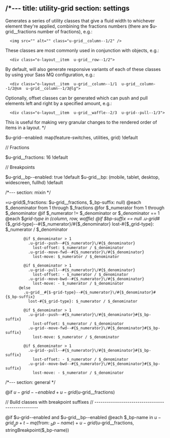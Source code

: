 /*---
title: utility-grid
section: settings
---
Generates a series of utility classes that give a fluid width to whichever element they're applied, combining the fractions numbers (there are $u-grid__fractions number of fractions), e.g.:

```example:html
  <img src="" alt="" class="u-grid__column--1/2" />
```

These classes are most commonly used in conjunction with objects, e.g.:

```obj combinatoric example:html
  <div class="o-layout__item  u-grid__row--1/2">
```

By default, will also generate responsive variants of each of these classes by using your Sass MQ configuration, e.g.:

```obj combinatori example with breakpoints:html
  <div class="o-layout__item  u-grid__column--1/1  u-grid__column--1/2@sm  u-grid__column--1/3@lg">
```

Optionally, offset classes can br generated which can push and pull elements left and right by a specified amount, e.g.:

```move helpers:html
  <div class="o-layout__item  u-grid__waffle--2/3  u-grid--pull--1/3">
```

This is useful for making very granular changes to the rendered order of items in a layout.
*/

$u-grid--enabled: map(feature-switches, utilities, grid) !default

// Fractions

$u-grid__fractions: 16 !default

// Breakpoints

$u-grid__bp--enabled: true !default
$u-grid__bp: (mobile, tablet, desktop, widescreen, fullhd) !default

/*---
section: mixin
*/

=u-grid($_fractions: $u-grid__fractions, $_bp-suffix: null)
  @each $_denominator from 1 through $_fractions
    @for $_numerator from 1 through $_denominator
      @if $_numerator != $_denominator or $_denominator == 1
        @each $_grid-type in (column, row, waffle)
          @if $_bp-suffix == null
            .u-grid__#{$_grid-type}--#{$_numerator}\/#{$_denominator}
              lost-#{$_grid-type}: $_numerator / $_denominator

            @if $_denominator > 1
              .u-grid--push--#{$_numerator}\/#{$_denominator}
                lost-offset: $_numerator / $_denominator
              .u-grid--move-fwd--#{$_numerator}\/#{$_denominator}
                lost-move: $_numerator / $_denominator

            @if $_denominator > 1
              .u-grid--pull--#{$_numerator}\/#{$_denominator}
                lost-offset: - $_numerator / $_denominator
              .u-grid--move-bwd--#{$_numerator}\/#{$_denominator}
                lost-move: - $_numerator / $_denominator
          @else
            .u-grid__#{$-grid-type}--#{$_numerator}\/#{$_denominator}#{$_bp-suffix}
              lost-#{$_grid-type}: $_numerator / $_denominator

            @if $_denominator > 1
              .u-grid--push--#{$_numerator}\/#{$_denominator}#{$_bp-suffix}
                lost-offset: $_numerator / $_denominator
              .u-grid--move-fwd--#{$_numerator}\/#{$_denominator}#{$_bp-suffix}
                lost-move: $_numerator / $_denominator

            @if $_denominator > 1
              .u-grid--pull--#{$_numerator}\/#{$_denominator}#{$_bp-suffix}
                lost-offset: - $_numerator / $_denominator
              .u-grid--move-bwd--#{$_numerator}\/#{$_denominator}#{$_bp-suffix}
                lost-move: - $_numerator / $_denominator

/*---
section: general
*/

@if $u-grid--enabled
  +u-grid($u-grid__fractions)

// Build classes with breakpoint suffixes
// --------------------------------------------------

@if $u-grid--enabled and $u-grid__bp--enabled
  @each $_bp-name in $u-grid__bp
    +t-mq($from: $_bp-name)
      +u-grid($u-grid__fractions, stringBreakpoint($_bp-name))
